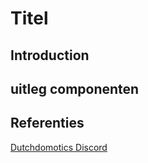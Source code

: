 # Titel

## Introduction

## uitleg componenten

## Referenties


[Dutchdomotics Discord](https://discord.gg/7ZVGJQwD)